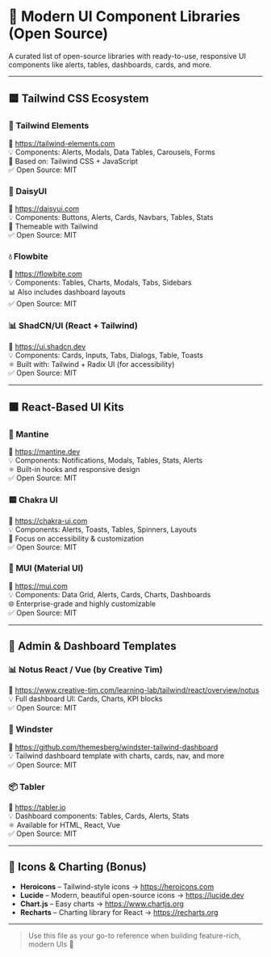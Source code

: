 # 🧱 Modern UI Component Libraries (Open Source)

A curated list of open-source libraries with ready-to-use, responsive UI components like alerts, tables, dashboards, cards, and more.

---

## 🟦 Tailwind CSS Ecosystem

### 🌟 Tailwind Elements  
🔗 https://tailwind-elements.com  
💡 Components: Alerts, Modals, Data Tables, Carousels, Forms  
🧩 Based on: Tailwind CSS + JavaScript  
✅ Open Source: MIT

### 🌈 DaisyUI  
🔗 https://daisyui.com  
💡 Components: Buttons, Alerts, Cards, Navbars, Tables, Stats  
🎨 Themeable with Tailwind  
✅ Open Source: MIT

### 💧 Flowbite  
🔗 https://flowbite.com  
💡 Components: Tables, Charts, Modals, Tabs, Sidebars  
📊 Also includes dashboard layouts  
✅ Open Source: MIT

### 📊 ShadCN/UI (React + Tailwind)  
🔗 https://ui.shadcn.dev  
💡 Components: Cards, Inputs, Tabs, Dialogs, Table, Toasts  
⚛️ Built with: Tailwind + Radix UI (for accessibility)  
✅ Open Source: MIT

---

## 🟩 React-Based UI Kits

### 🎯 Mantine  
🔗 https://mantine.dev  
💡 Components: Notifications, Modals, Tables, Stats, Alerts  
⚛️ Built-in hooks and responsive design  
✅ Open Source: MIT

### 🟨 Chakra UI  
🔗 https://chakra-ui.com  
💡 Components: Alerts, Toasts, Tables, Spinners, Layouts  
📐 Focus on accessibility & customization  
✅ Open Source: MIT

### 📘 MUI (Material UI)  
🔗 https://mui.com  
💡 Components: Data Grid, Alerts, Cards, Charts, Dashboards  
🌐 Enterprise-grade and highly customizable  
✅ Open Source: MIT

---

## 🧰 Admin & Dashboard Templates

### 📊 Notus React / Vue (by Creative Tim)  
🔗 https://www.creative-tim.com/learning-lab/tailwind/react/overview/notus  
💡 Full dashboard UI: Cards, Charts, KPI blocks  
✅ Open Source: MIT

### 🧠 Windster  
🔗 https://github.com/themesberg/windster-tailwind-dashboard  
💡 Tailwind dashboard template with charts, cards, nav, and more  
✅ Open Source: MIT

### 📦 Tabler  
🔗 https://tabler.io  
💡 Dashboard components: Tables, Cards, Alerts, Stats  
⚛️ Available for HTML, React, Vue  
✅ Open Source: MIT

---

## 🔗 Icons & Charting (Bonus)

- **Heroicons** – Tailwind-style icons → https://heroicons.com  
- **Lucide** – Modern, beautiful open-source icons → https://lucide.dev  
- **Chart.js** – Easy charts → https://www.chartjs.org  
- **Recharts** – Charting library for React → https://recharts.org

---
> Use this file as your go-to reference when building feature-rich, modern UIs 🚀
